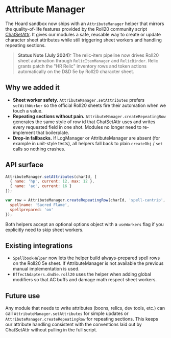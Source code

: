 # Attribute Manager

The Hoard sandbox now ships with an `AttributeManager` helper that mirrors the
quality-of-life features provided by the Roll20 community script
[ChatSetAttr](https://github.com/Roll20/roll20-api-scripts/tree/master/ChatSetAttr).
It gives our modules a safe, reusable way to create or update character sheet
attributes while still triggering sheet workers and handling repeating
sections.

> **Status Note (July 2024):** The relic-item pipeline now drives Roll20 sheet
> automation through `RelicItemManager` and `RelicBinder`. Relic grants patch
> the "HR Relic" inventory rows and token actions automatically on the D&D 5e
> by Roll20 character sheet.

## Why we added it

* **Sheet worker safety.** `AttributeManager.setAttributes` prefers
  `setWithWorker` so the official Roll20 sheets fire their automation when we
  touch a value.
* **Repeating sections without pain.** `AttributeManager.createRepeatingRow`
  generates the same style of row id that ChatSetAttr uses and writes every
  requested field in one shot. Modules no longer need to re-implement that
  boilerplate.
* **Drop-in fallbacks.** If LogManager or AttributeManager are absent (for
  example in unit-style tests), all helpers fall back to plain `createObj` / `set`
  calls so nothing crashes.

## API surface

```js
AttributeManager.setAttributes(charId, [
  { name: 'hp', current: 12, max: 12 },
  { name: 'ac', current: 16 }
]);

var row = AttributeManager.createRepeatingRow(charId, 'spell-cantrip', {
  spellname: 'Sacred Flame',
  spellprepared: 'on'
});
```

Both helpers accept an optional options object with a `useWorkers` flag if you
explicitly need to skip sheet workers.

## Existing integrations

* `SpellbookHelper` now lets the helper build always-prepared spell rows on the
  Roll20 5e sheet. If AttributeManager is not available the previous manual
  implementation is used.
* `EffectAdapters.dnd5e.roll20` uses the helper when adding global modifiers so
  that AC buffs and damage math respect sheet workers.

## Future use

Any module that needs to write attributes (boons, relics, dev tools, etc.) can
call `AttributeManager.setAttributes` for simple updates or
`AttributeManager.createRepeatingRow` for repeating sections. This keeps our
attribute handling consistent with the conventions laid out by ChatSetAttr
without pulling in the full script.
